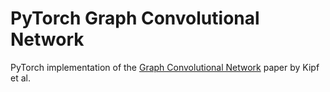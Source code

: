 # PyTorch Graph Convolutional Network
PyTorch implementation of the [Graph Convolutional Network](https://arxiv.org/abs/1609.02907) paper by Kipf et al.